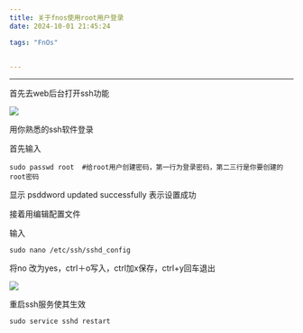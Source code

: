 ```yaml
---
title: 关于fnos使用root用户登录
date: 2024-10-01 21:45:24

tags: "FnOs"


---
```


---

<!-- more -->

首先去web后台打开ssh功能

![](https://blog.106996.xyz/HEXO/fnos/Snipaste_2024-10-26_10-55-09.png)

用你熟悉的ssh软件登录

首先输入

```
sudo passwd root  #给root用户创建密码，第一行为登录密码，第二三行是你要创建的root密码
```

显示 psddword updated successfully 表示设置成功

接着用编辑配置文件

输入

```
sudo nano /etc/ssh/sshd_config
```

将no 改为yes，ctrl＋o写入，ctrl加x保存，ctrl+y回车退出

![](https://blog.106996.xyz/HEXO/fnos/Snipaste_2024-10-26_10-56-32.png)

重启ssh服务使其生效

```
sudo service sshd restart
```